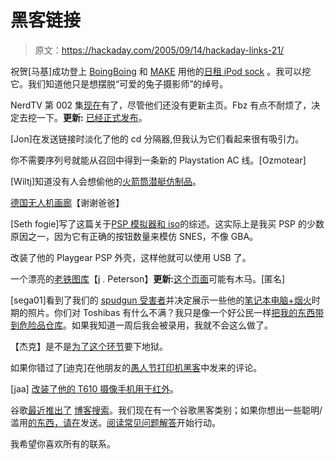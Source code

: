 # 黑客链接

> 原文：<https://hackaday.com/2005/09/14/hackaday-links-21/>

祝贺[马基]成功登上 [BoingBoing](http://www.boingboing.net/2005/09/13/embroider_a_skull_on.html) 和 [MAKE](http://www.makezine.com/blog/archive/2005/09/how_to_embroide.html) 用他的[日租 iPod sock](http://geektechnique.org/index.php?id=218) 。我可以挖它。我们知道他只是想摆脱“可爱的兔子摄影师”的绰号。

NerdTV 第 002 集[现在](http://distribution.nerdtv.net/video/NTV002/)有了，尽管他们还没有更新主页。Fbz 有点不耐烦了，决定去挖一下。**更新:** [已经正式发布](http://www.pbs.org/cringely/nerdtv/)。

[Jon]在发送链接时淡化了他的 cd 分隔器,但我认为它们看起来很有吸引力。

你不需要序列号就能从召回中得到一条新的 Playstation AC 线。[Ozmotear]

[Wiltj]知道没有人会想偷他的[火箭筒潜艇仿制品](http://www.wiltj.com/hack/gsub)。

[德国无人机画廊](http://kai.iks-jena.de/bigb/mav.html)【谢谢爸爸】

[Seth fogie]写了这篇关于[PSP 模拟器和 iso](http://www.informit.com/articles/article.asp?p=415794&rl=1)的综述。这实际上是我买 PSP 的少数原因之一，因为它有正确的按钮数量来模仿 SNES，不像 GBA。

改装了他的 Playgear PSP 外壳，这样他就可以使用 USB 了。

一个漂亮的[老铁图库](http://www.thegalleryofoldiron.com/)【j . Peterson】**更新:**[这个页面](http://www.thegalleryofoldiron.com/2860.HTM)可能有木马。[匿名]

[sega01]看到了我们的 [spudgun 受害者](http://www.flickr.com/photos/tma3/)并决定展示一些他的[笔记本电脑+烟火](http://www.freewebs.com.nyud.net:8090/doslinux/index.htm)时期的照片。你们对 Toshibas 有什么不满？我只是像一个好公民一样[把我的东西带到危险品仓库](http://www.weblogsinc.com/commimg/3249247479280993.JPG)。如果我知道一周后我会被录用，我就不会这么做了。

【杰克】是不是[为了这个环节](http://fishki.net/podborka/boevhomyak.jpg)要下地狱。

如果你错过了[迪克]在他朋友的[愚人节打印机黑客](http://web.kellegous.com/scratch/2003/printers1KBXB/)中发来的评论。

[jaa] [改装了他的 T610 摄像手机用于红外](http://jaa.technova.com.mv/2005/09/hacking-se-t610-camera-for-ir.html)。

谷歌[最近推出了](http://google.weblogsinc.com/entry/1234000250058768/) [博客搜索](http://blogsearch.google.com/)。我们现在有一个谷歌黑客类别；如果你想出一些聪明/滥用[的东西，请在](http://www.hackaday.com/tips)发送。[阅读常见问题解答](http://www.google.com/help/about_blogsearch.html)开始行动。

我希望你喜欢所有的联系。